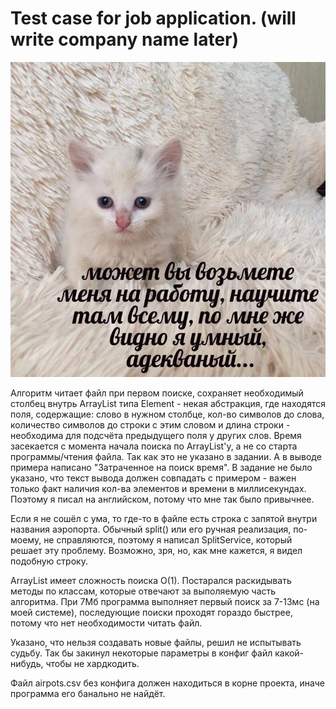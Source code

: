 # Test case for job application. (will write company name later)
![PLEASE](./PLEASE.jpg)

Алгоритм читает файл при первом поиске, сохраняет необходимый столбец внутрь ArrayList типа Element - некая абстракция, где находятся поля, содержащие: слово в нужном столбце, кол-во символов до слова, количество символов до строки с этим словом и длина строки - необходима для подсчёта предыдущего поля у других слов.
Время засекается с момента начала поиска по ArrayList'у, а не со старта программы/чтения файла. Так как это не указано в задании. А в выводе примера написано "Затраченное на поиск время".
В задание не было указано, что текст вывода должен совпадать с примером - важен только факт наличия кол-ва элементов и времени в миллисекундах. Поэтому я писал на английском, потому что мне так было привычнее.

Если я не сошёл с ума, то где-то в файле есть строка с запятой внутри названия аэропорта. Обычный split() или его ручная реализация, по-моему, не справляются, поэтому я написал SplitService, который решает эту проблему. Возможно, зря, но, как мне кажется, я видел подобную строку.

ArrayList имеет сложность поиска O(1).
Постарался раскидывать методы по классам, которые отвечают за выполяемую часть алгоритма.
При 7Мб программа выполняет первый поиск за 7-13мс (на моей системе), последующие поиски проходят гораздо быстрее, потому что нет необходимости читать файл.

Указано, что нельзя создавать новые файлы, решил не испытывать судьбу. Так бы закинул некоторые параметры в конфиг файл какой-нибудь, чтобы не хардкодить.

Файл airpots.csv без конфига должен находиться в корне проекта, иначе программа его банально не найдёт.

